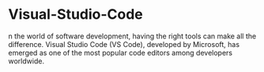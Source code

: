 # Visual-Studio-Code
n the world of software development, having the right tools can make all the difference. Visual Studio Code (VS Code), developed by Microsoft, has emerged as one of the most popular code editors among developers worldwide. 
